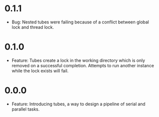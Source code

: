 # 0.1.1
  * Bug: Nested tubes were failing because of a conflict between global lock and thread lock.

# 0.1.0
  * Feature: Tubes create a lock in the working directory which is only removed on a successful completion. Attempts to run another instance while the lock exists will fail.

# 0.0.0
  * Feature: Introducing tubes, a way to design a pipeline of serial and parallel tasks.
